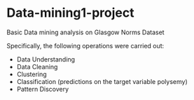 # Data-mining1-project
Basic Data mining analysis on Glasgow Norms Dataset 

Specifically, the following operations were carried out:
- Data Understanding 
- Data Cleaning
- Clustering 
- Classification (predictions on the target variable polysemy)
- Pattern Discovery 
